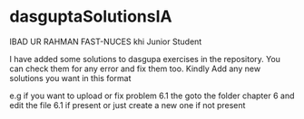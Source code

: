 # dasguptaSolutionsIA
IBAD UR RAHMAN
FAST-NUCES khi
Junior Student


I have added some solutions to dasgupa exercises in the repository. You can check them for any error and fix them too.
Kindly Add any new solutions you want in this format

e.g if you want to upload or fix problem 6.1 the goto the folder chapter 6 and edit the file 6.1 if present or just create a new one if not present
